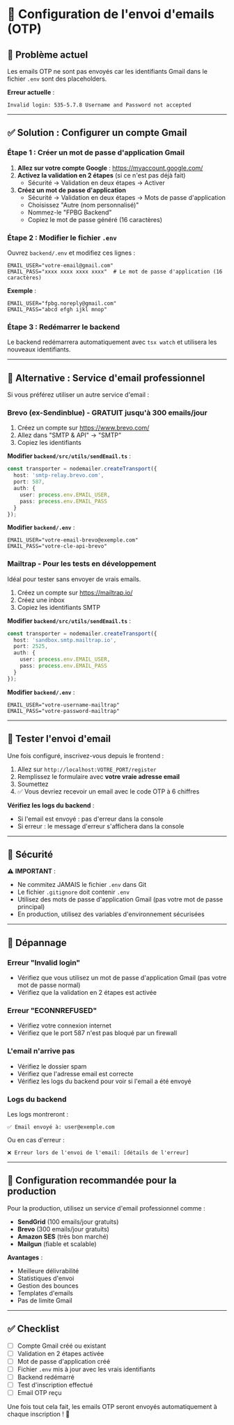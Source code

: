 # 📧 Configuration de l'envoi d'emails (OTP)

## 🎯 Problème actuel

Les emails OTP ne sont pas envoyés car les identifiants Gmail dans le fichier `.env` sont des placeholders.

**Erreur actuelle** :
```
Invalid login: 535-5.7.8 Username and Password not accepted
```

---

## ✅ Solution : Configurer un compte Gmail

### Étape 1 : Créer un mot de passe d'application Gmail

1. **Allez sur votre compte Google** : https://myaccount.google.com/
2. **Activez la validation en 2 étapes** (si ce n'est pas déjà fait)
   - Sécurité → Validation en deux étapes → Activer
3. **Créez un mot de passe d'application**
   - Sécurité → Validation en deux étapes → Mots de passe d'application
   - Choisissez "Autre (nom personnalisé)"
   - Nommez-le "FPBG Backend"
   - Copiez le mot de passe généré (16 caractères)

### Étape 2 : Modifier le fichier `.env`

Ouvrez `backend/.env` et modifiez ces lignes :

```env
EMAIL_USER="votre-email@gmail.com"
EMAIL_PASS="xxxx xxxx xxxx xxxx"  # Le mot de passe d'application (16 caractères)
```

**Exemple** :
```env
EMAIL_USER="fpbg.noreply@gmail.com"
EMAIL_PASS="abcd efgh ijkl mnop"
```

### Étape 3 : Redémarrer le backend

Le backend redémarrera automatiquement avec `tsx watch` et utilisera les nouveaux identifiants.

---

## 🚀 Alternative : Service d'email professionnel

Si vous préférez utiliser un autre service d'email :

### Brevo (ex-Sendinblue) - GRATUIT jusqu'à 300 emails/jour

1. Créez un compte sur https://www.brevo.com/
2. Allez dans "SMTP & API" → "SMTP"
3. Copiez les identifiants

**Modifier `backend/src/utils/sendEmail.ts`** :
```typescript
const transporter = nodemailer.createTransport({
  host: 'smtp-relay.brevo.com',
  port: 587,
  auth: {
    user: process.env.EMAIL_USER,
    pass: process.env.EMAIL_PASS
  }
});
```

**Modifier `backend/.env`** :
```env
EMAIL_USER="votre-email-brevo@exemple.com"
EMAIL_PASS="votre-cle-api-brevo"
```

### Mailtrap - Pour les tests en développement

Idéal pour tester sans envoyer de vrais emails.

1. Créez un compte sur https://mailtrap.io/
2. Créez une inbox
3. Copiez les identifiants SMTP

**Modifier `backend/src/utils/sendEmail.ts`** :
```typescript
const transporter = nodemailer.createTransport({
  host: 'sandbox.smtp.mailtrap.io',
  port: 2525,
  auth: {
    user: process.env.EMAIL_USER,
    pass: process.env.EMAIL_PASS
  }
});
```

**Modifier `backend/.env`** :
```env
EMAIL_USER="votre-username-mailtrap"
EMAIL_PASS="votre-password-mailtrap"
```

---

## 🧪 Tester l'envoi d'email

Une fois configuré, inscrivez-vous depuis le frontend :

1. Allez sur `http://localhost:VOTRE_PORT/register`
2. Remplissez le formulaire avec **votre vraie adresse email**
3. Soumettez
4. ✅ Vous devriez recevoir un email avec le code OTP à 6 chiffres

**Vérifiez les logs du backend** :
- Si l'email est envoyé : pas d'erreur dans la console
- Si erreur : le message d'erreur s'affichera dans la console

---

## 🔐 Sécurité

⚠️ **IMPORTANT** :
- Ne commitez JAMAIS le fichier `.env` dans Git
- Le fichier `.gitignore` doit contenir `.env`
- Utilisez des mots de passe d'application Gmail (pas votre mot de passe principal)
- En production, utilisez des variables d'environnement sécurisées

---

## 🐛 Dépannage

### Erreur "Invalid login"
- Vérifiez que vous utilisez un mot de passe d'application Gmail (pas votre mot de passe normal)
- Vérifiez que la validation en 2 étapes est activée

### Erreur "ECONNREFUSED"
- Vérifiez votre connexion internet
- Vérifiez que le port 587 n'est pas bloqué par un firewall

### L'email n'arrive pas
- Vérifiez le dossier spam
- Vérifiez que l'adresse email est correcte
- Vérifiez les logs du backend pour voir si l'email a été envoyé

### Logs du backend
Les logs montreront :
```
✅ Email envoyé à: user@exemple.com
```
Ou en cas d'erreur :
```
❌ Erreur lors de l'envoi de l'email: [détails de l'erreur]
```

---

## 📝 Configuration recommandée pour la production

Pour la production, utilisez un service d'email professionnel comme :
- **SendGrid** (100 emails/jour gratuits)
- **Brevo** (300 emails/jour gratuits)
- **Amazon SES** (très bon marché)
- **Mailgun** (fiable et scalable)

**Avantages** :
- Meilleure délivrabilité
- Statistiques d'envoi
- Gestion des bounces
- Templates d'emails
- Pas de limite Gmail

---

## ✅ Checklist

- [ ] Compte Gmail créé ou existant
- [ ] Validation en 2 étapes activée
- [ ] Mot de passe d'application créé
- [ ] Fichier `.env` mis à jour avec les vrais identifiants
- [ ] Backend redémarré
- [ ] Test d'inscription effectué
- [ ] Email OTP reçu

Une fois tout cela fait, les emails OTP seront envoyés automatiquement à chaque inscription ! 🎉
